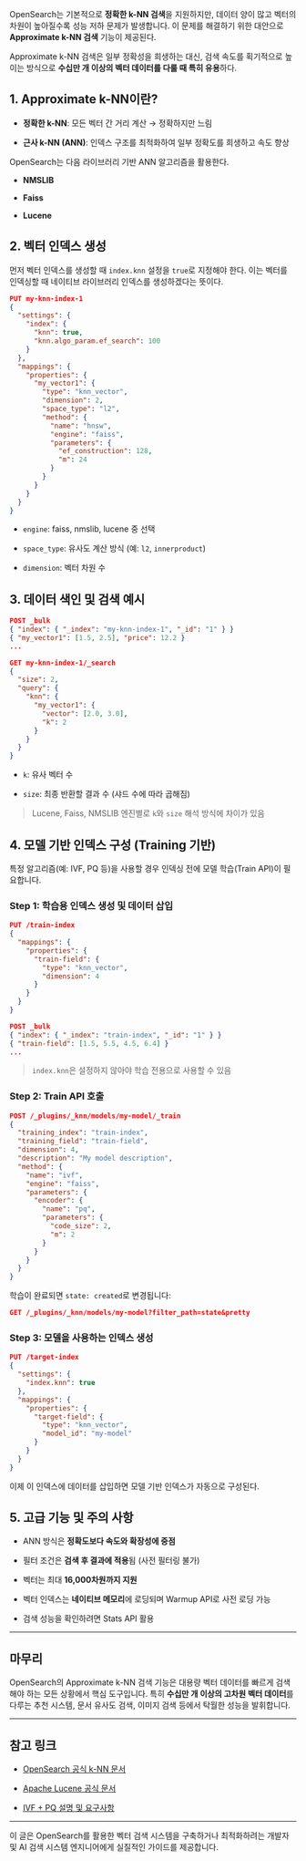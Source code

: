 OpenSearch는 기본적으로 **정확한 k-NN 검색**을 지원하지만, 데이터 양이 많고 벡터의 차원이 높아질수록 성능 저하 문제가 발생합니다. 이 문제를 해결하기 위한 대안으로 **Approximate k-NN 검색** 기능이 제공된다.

Approximate k-NN 검색은 일부 정확성을 희생하는 대신, 검색 속도를 획기적으로 높이는 방식으로 **수십만 개 이상의 벡터 데이터를 다룰 때 특히 유용**하다.

## 1. Approximate k-NN이란?

- **정확한 k-NN**: 모든 벡터 간 거리 계산 → 정확하지만 느림
    
- **근사 k-NN (ANN)**: 인덱스 구조를 최적화하여 일부 정확도를 희생하고 속도 향상
    

OpenSearch는 다음 라이브러리 기반 ANN 알고리즘을 활용한다.

- **NMSLIB**
    
- **Faiss**
    
- **Lucene**


## 2. 벡터 인덱스 생성

먼저 벡터 인덱스를 생성할 때 `index.knn` 설정을 `true`로 지정해야 한다. 이는 벡터를 인덱싱할 때 네이티브 라이브러리 인덱스를 생성하겠다는 뜻이다.

```json
PUT my-knn-index-1
{
  "settings": {
    "index": {
      "knn": true,
      "knn.algo_param.ef_search": 100
    }
  },
  "mappings": {
    "properties": {
      "my_vector1": {
        "type": "knn_vector",
        "dimension": 2,
        "space_type": "l2",
        "method": {
          "name": "hnsw",
          "engine": "faiss",
          "parameters": {
            "ef_construction": 128,
            "m": 24
          }
        }
      }
    }
  }
}
```

- `engine`: faiss, nmslib, lucene 중 선택
    
- `space_type`: 유사도 계산 방식 (예: `l2`, `innerproduct`)
    
- `dimension`: 벡터 차원 수

## 3. 데이터 색인 및 검색 예시

```json
POST _bulk
{ "index": { "_index": "my-knn-index-1", "_id": "1" } }
{ "my_vector1": [1.5, 2.5], "price": 12.2 }
...
```

```json
GET my-knn-index-1/_search
{
  "size": 2,
  "query": {
    "knn": {
      "my_vector1": {
        "vector": [2.0, 3.0],
        "k": 2
      }
    }
  }
}
```

- `k`: 유사 벡터 수
    
- `size`: 최종 반환할 결과 수 (샤드 수에 따라 곱해짐)

> Lucene, Faiss, NMSLIB 엔진별로 `k`와 `size` 해석 방식에 차이가 있음


## 4. 모델 기반 인덱스 구성 (Training 기반)

특정 알고리즘(예: IVF, PQ 등)을 사용할 경우 인덱싱 전에 모델 학습(Train API)이 필요합니다.

### Step 1: 학습용 인덱스 생성 및 데이터 삽입

```json
PUT /train-index
{
  "mappings": {
    "properties": {
      "train-field": {
        "type": "knn_vector",
        "dimension": 4
      }
    }
  }
}
```

```json
POST _bulk
{ "index": { "_index": "train-index", "_id": "1" } }
{ "train-field": [1.5, 5.5, 4.5, 6.4] }
...
```

> `index.knn`은 설정하지 않아야 학습 전용으로 사용할 수 있음

### Step 2: Train API 호출

```json
POST /_plugins/_knn/models/my-model/_train
{
  "training_index": "train-index",
  "training_field": "train-field",
  "dimension": 4,
  "description": "My model description",
  "method": {
    "name": "ivf",
    "engine": "faiss",
    "parameters": {
      "encoder": {
        "name": "pq",
        "parameters": {
          "code_size": 2,
          "m": 2
        }
      }
    }
  }
}
```

학습이 완료되면 `state: created`로 변경됩니다:

```json
GET /_plugins/_knn/models/my-model?filter_path=state&pretty
```

### Step 3: 모델을 사용하는 인덱스 생성

```json
PUT /target-index
{
  "settings": {
    "index.knn": true
  },
  "mappings": {
    "properties": {
      "target-field": {
        "type": "knn_vector",
        "model_id": "my-model"
      }
    }
  }
}
```

이제 이 인덱스에 데이터를 삽입하면 모델 기반 인덱스가 자동으로 구성된다.

## 5. 고급 기능 및 주의 사항

- ANN 방식은 **정확도보다 속도와 확장성에 중점**
    
- 필터 조건은 **검색 후 결과에 적용**됨 (사전 필터링 불가)
    
- 벡터는 최대 **16,000차원까지 지원**
    
- 벡터 인덱스는 **네이티브 메모리**에 로딩되며 Warmup API로 사전 로딩 가능
    
- 검색 성능을 확인하려면 Stats API 활용
    

---

## 마무리

OpenSearch의 Approximate k-NN 검색 기능은 대용량 벡터 데이터를 빠르게 검색해야 하는 모든 상황에서 핵심 도구입니다. 특히 **수십만 개 이상의 고차원 벡터 데이터**를 다루는 추천 시스템, 문서 유사도 검색, 이미지 검색 등에서 탁월한 성능을 발휘합니다.

---

## 참고 링크

- [OpenSearch 공식 k-NN 문서](https://opensearch.org/docs/latest/search-plugins/knn/)
    
- [Apache Lucene 공식 문서](https://lucene.apache.org/core/)
    
- [IVF + PQ 설명 및 요구사항](https://opensearch.org/docs/latest/search-plugins/knn/approximate-methods/)
    

---

이 글은 OpenSearch를 활용한 벡터 검색 시스템을 구축하거나 최적화하려는 개발자 및 AI 검색 시스템 엔지니어에게 실질적인 가이드를 제공합니다.